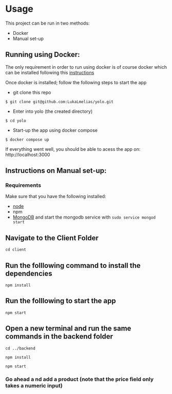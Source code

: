 # Usage

This project can be run in two methods:
-   Docker
-   Manual set-up


## Running using Docker:
The only requirement in order to run using docker is of course docker which can be installed following this [instructions](https://docs.docker.com/engine/install/)


Once docker is installed; follow the following steps to start the app
- git clone this repo

```
$ git clone git@github.com:LukaLmelias/yolo.git
```

- Enter into yolo (the created directory)

```
$ cd yolo
```

- Start-up the app using docker compose

```
$ docker compose up 
```


If everything went well, you should be able to acess the app on:   http://localhost:3000

## Instructions on Manual set-up:

### Requirements
Make sure that you have the following installed:
- [node](https://www.digitalocean.com/community/tutorials/how-to-install-node-js-on-ubuntu-18-04) 
- npm 
- [MongoDB](https://docs.mongodb.com/manual/tutorial/install-mongodb-on-ubuntu/) and start the mongodb service with `sudo service mongod start`

## Navigate to the Client Folder 
 `cd client`

## Run the folllowing command to install the dependencies 
 `npm install`

## Run the folllowing to start the app
 `npm start`

## Open a new terminal and run the same commands in the backend folder
 `cd ../backend`

 `npm install`

 `npm start`

 ### Go ahead a nd add a product (note that the price field only takes a numeric input)